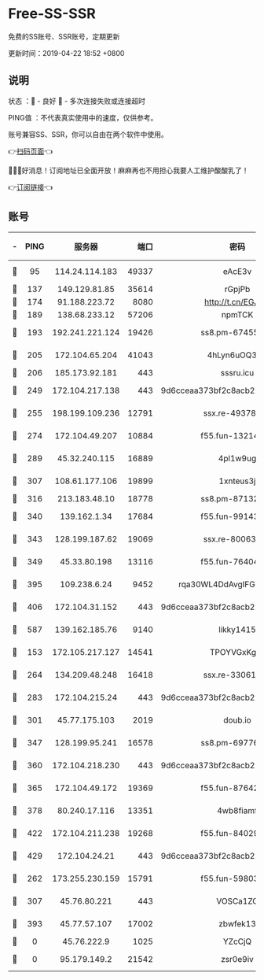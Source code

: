 # Free-SS-SSR

免费的SS账号、SSR账号，定期更新

更新时间：2019-04-22 18:52 +0800

## 说明

状态     ：🙂 - 良好 🙁 - 多次连接失败或连接超时

PING值   ：不代表真实使用中的速度，仅供参考。

账号兼容SS、SSR，你可以自由在两个软件中使用。

👉[扫码页面](https://liesauer.github.io/Free-SS-SSR/)👈

🎉🎉🎉好消息！订阅地址已全面开放！麻麻再也不用担心我要人工维护酸酸乳了！

👉[订阅链接](https://www.liesauer.net/yogurt/subscribe?ACCESS_TOKEN=DAYxR3mMaZAsaqUb)👈

## 账号

|-|PING|服务器|端口|密码|加密方式|区域|
|:----:|:----:|:-----:|-----:|:----:|:----:|:----:|
|🙂|95|114.24.114.183|49337|eAcE3v|chacha20-ietf|TW|
|🙂|137|149.129.81.85|35614|rGpjPb|rc4-md5|CN|
|🙂|174|91.188.223.72|8080|http://t.cn/EGJIyrl|rc4-md5|RU|
|🙂|189|138.68.233.12|57206|npmTCK|rc4-md5|US|
|🙂|193|192.241.221.124|19426|ss8.pm-67455656|aes-256-cfb|US|
|🙂|205|172.104.65.204|41043|4hLyn6uOQ3hU|aes-256-cfb|JP|
|🙂|206|185.173.92.181|443|sssru.icu|rc4-md5|RU|
|🙂|249|172.104.217.138|443|9d6cceaa373bf2c8acb22e60b6a58be6|aes-256-cfb|US|
|🙂|255|198.199.109.236|12791|ssx.re-49378224|aes-256-cfb|US|
|🙂|274|172.104.49.207|10884|f55.fun-13214951|aes-256-cfb|SG|
|🙂|289|45.32.240.115|16889|4pl1w9ug|aes-256-cfb|AU|
|🙂|307|108.61.177.106|19899|1xnteus3j|aes-256-cfb|FR|
|🙂|316|213.183.48.10|18778|ss8.pm-87132354|rc4-md5|RU|
|🙂|340|139.162.1.34|17684|f55.fun-99143275|aes-256-cfb|SG|
|🙂|343|128.199.187.62|19069|ssx.re-80063922|aes-256-cfb|SG|
|🙂|349|45.33.80.198|13116|f55.fun-76404127|aes-256-cfb|US|
|🙂|395|109.238.6.24|9452|rqa30WL4DdAvgIFG6Fs3znzTa|aes-256-cfb|FR|
|🙂|406|172.104.31.152|443|9d6cceaa373bf2c8acb22e60b6a58be6|aes-256-cfb|US|
|🙂|587|139.162.185.76|9140|likky1415|aes-256-cfb|DE|
|🙂|153|172.105.217.127|14541|TPOYVGxKglpi|aes-256-cfb|JP|
|🙂|264|134.209.48.248|16418|ssx.re-33061012|aes-256-cfb|US|
|🙂|283|172.104.215.24|443|9d6cceaa373bf2c8acb22e60b6a58be6|aes-256-cfb|US|
|🙂|301|45.77.175.103|2019|doub.io|aes-128-ctr|SG|
|🙂|347|128.199.95.241|16578|ss8.pm-69776510|aes-256-cfb|SG|
|🙂|360|172.104.218.230|443|9d6cceaa373bf2c8acb22e60b6a58be6|aes-256-cfb|US|
|🙂|365|172.104.49.172|19369|f55.fun-87642151|aes-256-cfb|SG|
|🙂|378|80.240.17.116|13351|4wb8fiamf|aes-256-cfb|DE|
|🙂|422|172.104.211.238|19268|f55.fun-84029225|aes-256-cfb|US|
|🙂|429|172.104.24.21|443|9d6cceaa373bf2c8acb22e60b6a58be6|aes-256-cfb|US|
|🙁|262|173.255.230.159|15791|f55.fun-59803167|aes-256-cfb|US|
|🙁|307|45.76.80.221|443|VOSCa1ZG|aes-256-cfb|DE|
|🙁|393|45.77.57.107|17002|zbwfek13|aes-256-cfb|GB|
|🙁|0|45.76.222.9|1025|YZcCjQ|rc4-md5|JP|
|🙁|0|95.179.149.2|21542|zsr0e9iv|aes-256-cfb|NL|
